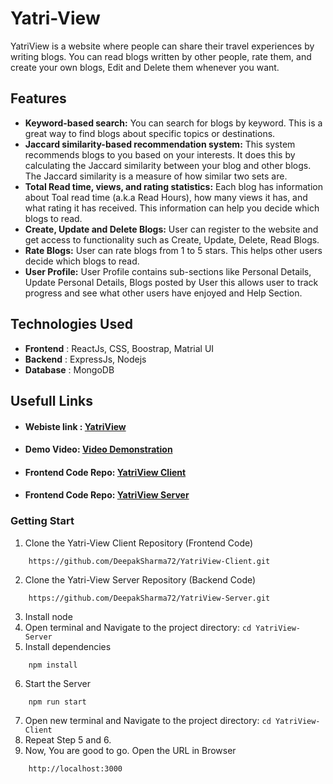 # Yatri-View 
YatriView is a website where people can share their travel experiences by writing blogs. You can read blogs written by other people, rate them, and create your own blogs, Edit and Delete them whenever you want.

## Features
- __Keyword-based search:__  You can search for blogs by keyword. This is a great way to find blogs about specific topics or destinations.
- __Jaccard similarity-based recommendation system:__ This system recommends blogs to you based on your interests. It does this by calculating the Jaccard similarity between your blog and other blogs. The Jaccard similarity is a measure of how similar two sets are.
- __Total Read time, views, and rating statistics:__ Each blog has information about Toal read time (a.k.a Read Hours), how many views it has, and what rating it has received. This information can help you decide which blogs to read.
- __Create, Update and Delete Blogs:__ User can register to the website and get access to functionality such as Create, Update, Delete, Read Blogs.
- __Rate Blogs:__ User can rate blogs from 1 to 5 stars. This helps other users decide which blogs to read.
- __User Profile:__ User Profile contains sub-sections like Personal Details, Update Personal Details, Blogs posted by User this allows user to track progress and see what other users have enjoyed and Help Section.

## Technologies Used
- __Frontend__ : ReactJs, CSS, Boostrap, Matrial UI
- __Backend__  : ExpressJs, Nodejs
- __Database__ : MongoDB

## Usefull Links

- #### Webiste link : [YatriView](https://yatriview.netlify.app/)
- #### Demo Video: [Video Demonstration]('https://www.youtube.com/watch?v=1qbCtU1GQ78')
- #### Frontend Code Repo: [YatriView Client](https://github.com/DeepakSharma72/YatriView-Client)
- #### Frontend Code Repo: [YatriView Server](https://github.com/DeepakSharma72/YatriView-Server)


### Getting Start
1. Clone the Yatri-View Client Repository (Frontend Code)
```
    https://github.com/DeepakSharma72/YatriView-Client.git
```
2. Clone the Yatri-View Server Repository (Backend Code)
```
    https://github.com/DeepakSharma72/YatriView-Server.git
```
3. Install node
4. Open terminal and Navigate to the project directory: `cd YatriView-Server`
5. Install dependencies
```
    npm install
```
6. Start the Server
```
    npm run start
```
7. Open new terminal and Navigate to the project directory: `cd YatriView-Client` 
8. Repeat Step 5 and 6.
9. Now, You are good to go. Open the URL in Browser
```
    http://localhost:3000
```
